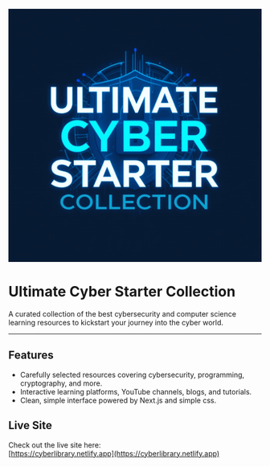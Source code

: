 ![Ultimate Cyber Starter Collection Logo](public/ultimatecyberstartercollection-logo.png)

<h1> Ultimate Cyber Starter Collection </h1>
A curated collection of the best cybersecurity and computer science learning resources to kickstart your journey into the cyber world.

---

## Features

- Carefully selected resources covering cybersecurity, programming, cryptography, and more.
- Interactive learning platforms, YouTube channels, blogs, and tutorials.
- Clean, simple interface powered by Next.js and simple css.

## Live Site

Check out the live site here:  
[https://cyberlibrary.netlify.app](https://cyberlibrary.netlify.app)